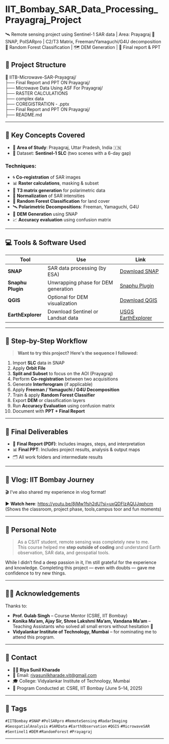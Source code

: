 # IIT_Bombay_SAR_Data_Processing_Prayagraj_Project
🛰️ Remote sensing project using Sentinel-1 SAR data | Area: Prayagraj   📌 SNAP, PolSARpro | C2/T3 Matrix, Freeman/Yamaguchi/G4U decomposition   🤖 Random Forest Classification | 🗺️ DEM Generation | 🎯 Final report &amp; PPT

## 📂 Project Structure
📁 IITB-Microwave-SAR-Prayagraj/<br>
├── Final Report and PPT ON Prayagraj/<br>
├── Microwave Data Using ASF For Prayagraj/<br>
├── RASTER CALCULATIONS<br>
├── complex data<br>
├── COREGISTRATION - .pptx<br>
├── Final Report and PPT ON Prayagraj/<br>
├── README.md<br>

---

## 🧠 Key Concepts Covered
- 📍 **Area of Study**: Prayagraj, Uttar Pradesh, India 🇮🇳  
- 📆 Dataset: **Sentinel-1 SLC** (two scenes with a 6-day gap)

### Techniques:
- 🌀 **Co-registration** of SAR images  
- 📊 **Raster calculations**, masking & subset  
- 🧮 **T3 matrix generation** for polarimetric data  
- 🧼 **Normalization** of SAR intensities  
- 🌳 **Random Forest Classification** for land cover  
- 🛰️ **Polarimetric Decompositions**: Freeman, Yamaguchi, G4U  
- 🌄 **DEM Generation** using SNAP  
- 📈 **Accuracy evaluation** using confusion matrix  

---

## 💻 Tools & Software Used

| Tool       | Use                                               | Link                                                                 |
|------------|----------------------------------------------------|----------------------------------------------------------------------|
| **SNAP**       | SAR data processing (by ESA)                      | [Download SNAP](https://step.esa.int/main/download/snap-download/)  |
| **Snaphu Plugin** | Unwrapping phase for DEM generation             | [Snaphu Plugin](https://step.esa.int/main/snap-supported-plugins/snaphu/) |
| **QGIS**       | Optional for DEM visualization                    | [Download QGIS](https://qgis.org/ )                                  |
| **EarthExplorer** | Download Sentinel or Landsat data              | [USGS EarthExplorer](https://earthexplorer.usgs.gov/)               |

---

## 🧪 Step-by-Step Workflow

> **Want to try this project? Here's the sequence I followed:**

1. Import **SLC** data in SNAP  
2. Apply **Orbit File**  
3. **Split and Subset** to focus on the AOI (Prayagraj)  
4. Perform **Co-registration** between two acquisitions  
5. Generate **Interferogram** (if applicable)  
6. Apply **Freeman / Yamaguchi / G4U Decomposition**  
7. Train & apply **Random Forest Classifier**  
8. Export **DEM** or classification layers  
9. Run **Accuracy Evaluation** using confusion matrix  
10. Document with **PPT + Final Report**

---

## 📑 Final Deliverables

- 📝 **Final Report (PDF)**: Includes images, steps, and interpretation  
- 📊 **Final PPT**: Includes project results, analysis & output maps  
- 🗂️ All work folders and intermediate results  

---

## 🎥 Vlog: IIT Bombay Journey

🎬 I’ve also shared my experience in vlog format!

▶️ **Watch here**: https://youtu.be/8jMw1fsh2dU?si=uxQDFlzAQUJqphcm  
(Shows the classroom, project phase, tools,campus toor and fun moments)

---

## 🙏 Personal Note

> As a CS/IT student, remote sensing was completely new to me.  
> This course helped me **step outside of coding** and understand Earth observation, SAR data, and geospatial tools.

While I didn’t find a deep passion in it, I’m still grateful for the experience and knowledge. Completing this project — even with doubts — gave me confidence to try new things.

---

## 🧑‍🏫 Acknowledgements

Thanks to:

- **Prof. Gulab Singh** – Course Mentor (CSRE, IIT Bombay)  
- **Konika Ma’am, Ajay Sir, Shree Lakshmi Ma’am, Vandana Ma’am** – Teaching Assistants who solved all small errors without hesitation 💙  
- **Vidyalankar Institute of Technology, Mumbai** – for nominating me to attend this program.

---

## 📩 Contact

- 👩‍💻 **Riya Sunil Kharade**  
- 📧 Email: riyasunilkharade.vit@gmail.com  
- 🎓 College: Vidyalankar Institute of Technology, Mumbai  
- 🏫 Program Conducted at: CSRE, IIT Bombay (June 5–14, 2025)

---

## 🔖 Tags

`#IITBombay` `#SNAP` `#PolSARpro` `#RemoteSensing` `#RadarImaging`  
`#GeospatialAnalysis` `#SARData` `#EarthObservation` `#QGIS` `#MicrowaveSAR`  
`#Sentinel1` `#DEM` `#RandomForest` `#Prayagraj`

---
